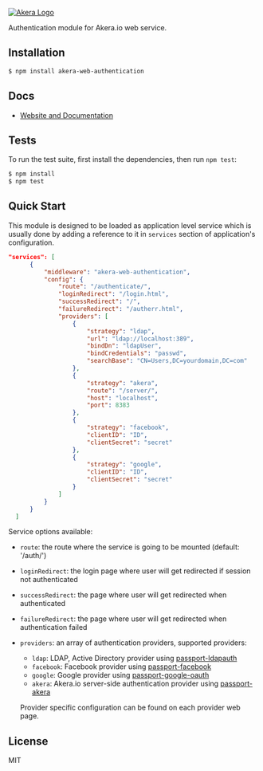 [![Akera Logo](http://akera.io/logo.png)](http://akera.io/)

  Authentication module for Akera.io web service.

## Installation

```bash
$ npm install akera-web-authentication
```

## Docs

  * [Website and Documentation](http://akera.io/)


## Tests

  To run the test suite, first install the dependencies, then run `npm test`:

```bash
$ npm install
$ npm test
```

## Quick Start

  This module is designed to be loaded as application level service which 
  is usually done by adding a reference to it in `services` section of 
  application's configuration.
   
  ```json
  "services": [
		{ 
			"middleware": "akera-web-authentication",
			"config": {
				"route": "/authenticate/",
				"loginRedirect": "/login.html",
				"successRedirect": "/",
				"failureRedirect": "/autherr.html",
				"providers": [
					{ 
						"strategy": "ldap",
					  	"url": "ldap://localhost:389",
						"bindDn": "ldapUser",
						"bindCredentials": "passwd",
						"searchBase": "CN=Users,DC=yourdomain,DC=com"
					},
					{ 
						"strategy": "akera",
						"route": "/server/",
					  	"host": "localhost",
						"port": 8383
					},
					{ 
						"strategy": "facebook",
					  	"clientID": "ID",
						"clientSecret": "secret"
					},
					{ 
						"strategy": "google",
					  	"clientID": "ID",
						"clientSecret": "secret"
					}
				]
			}
		}
	]
  ```
  
  Service options available:
  - `route`: the route where the service is going to be mounted (default: '/auth/')
  - `loginRedirect`: the login page where user will get redirected if session not authenticated
  - `successRedirect`: the page where user will get redirected when authenticated
  - `failureRedirect`: the page where user will get redirected when authentication failed
  - `providers`: an array of authentication providers, supported providers:
  	- `ldap`: LDAP, Active Directory provider using [passport-ldapauth](https://github.com/vesse/passport-ldapauth)
	- `facebook`: Facebook provider using [passport-facebook](https://github.com/jaredhanson/passport-facebook)
  	- `google`: Google provider using [passport-google-oauth](https://github.com/jaredhanson/passport-google-oauth)
  	- `akera`: Akera.io server-side authentication provider using [passport-akera](https://github.com/akera-io/passport-akera)
  	
  	Provider specific configuration can be found on each provider web page.  	
  
## License
	
MIT 

  	